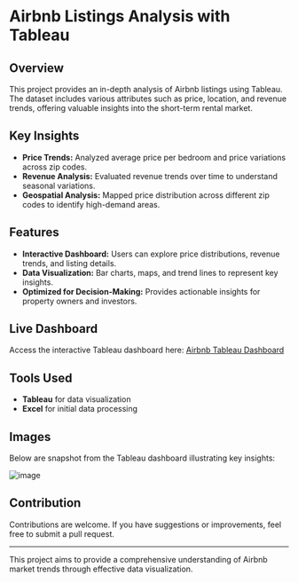 # Airbnb Listings Analysis with Tableau

## Overview

This project provides an in-depth analysis of Airbnb listings using Tableau. The dataset includes various attributes such as price, location, and revenue trends, offering valuable insights into the short-term rental market.

## Key Insights
- **Price Trends:** Analyzed average price per bedroom and price variations across zip codes.
- **Revenue Analysis:** Evaluated revenue trends over time to understand seasonal variations.
- **Geospatial Analysis:** Mapped price distribution across different zip codes to identify high-demand areas.

## Features
- **Interactive Dashboard:** Users can explore price distributions, revenue trends, and listing details.
- **Data Visualization:** Bar charts, maps, and trend lines to represent key insights.
- **Optimized for Decision-Making:** Provides actionable insights for property owners and investors.

## Live Dashboard
Access the interactive Tableau dashboard here: [Airbnb Tableau Dashboard](https://public.tableau.com/views/AirBnbProject_17402343839760/Dashboard1?:language=en-US&:sid=&:redirect=auth&:display_count=n&:origin=viz_share_link)

## Tools Used
- **Tableau** for data visualization
- **Excel** for initial data processing

## Images
Below are snapshot from the Tableau dashboard illustrating key insights:

![image](https://github.com/user-attachments/assets/6c8a0672-0103-4e66-ae27-66c0c0a5015d)



## Contribution
Contributions are welcome. If you have suggestions or improvements, feel free to submit a pull request.

---
This project aims to provide a comprehensive understanding of Airbnb market trends through effective data visualization.

